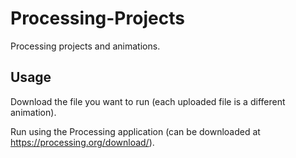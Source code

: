 # Processing-Projects
Processing projects and animations.

## Usage
Download the file you want to run (each uploaded file is a different animation).

Run using the Processing application (can be downloaded at https://processing.org/download/).
